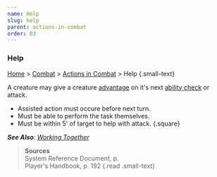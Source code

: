 ```yaml
---
name: Help
slug: help
parent: actions-in-combat
order: 03
---
```

### Help
[Home](dm-operations-center) > [Combat](combat) > [Actions in Combat](actions-in-combat) > Help {.small-text}

A creature may give a creature [advantage](advantage-and-disadvantage) on it's next [ability check](ability-check) or attack.

- Assisted action must occure before next turn.
- Must be able to perform the task themselves.
- Must be within 5' of target to help with attack.
{.square}

***See Also**: [Working Together](working-together)*

> **Sources** <br/>
> System Reference Document, p. <br/>
> Player's Handbook, p. 192
{.read .small-text}